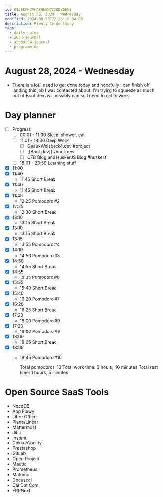 ```yaml
---
id: 01J6CPN2VFAYHNRW7C2QD8QEN2
title: August 28, 2024 - Wednesday
modified: 2024-08-28T22:23:18-04:00
description: Plenty to do today
tags:
  - daily-notes
  - 2024-journal
  - august24-journal
  - programming
---
```

# August 28, 2024 - Wednesday
- There is a lot I need to get done today and hopefully I can finish off landing this job I was contacted about. I'm trying to squeeze as much out of Boot.dev as I possibly can so I need to get to work

# Day planner
- [ ] Progress
	- [ ] 00:01 - 11:00  Sleep, shower, eat 
	- [ ] 11:01 - 18:00 Deep Work
		- [ ] GeauxWeisbeck4.dev #project 
		- [ ] [[Boot.dev]] #boot-dev 
		- [ ] CFB Blog and HuskerJS Blog #huskers 
	- [ ] 18:01 - 23:59 Learning stuff

- [x] 11:00 
- [x] 11:40 
	- 11:45 Short Break
- [x] 11:40 
	- 11:45 Short Break
- [x] 11:45 
	- 12:25 Pomodoro #2
- [x] 12:25 
	- 12:30 Short Break
- [x] 13:10 
	- 13:15 Short Break
- [x] 13:10 
	- 13:15 Short Break
- [x] 13:15 
	- 13:55 Pomodoro #4
- [x] 14:10 
	- 14:50 Pomodoro #5
- [x] 14:50 
	- 14:55 Short Break
- [x] 14:55 
	- 15:35 Pomodoro #6
- [x] 15:35 
	- 15:40 Short Break
- [x] 15:40 
	- 16:20 Pomodoro #7
- [x] 16:20 
	- 16:25 Short Break
- [x] 17:20 
	- 18:00 Pomodoro #9
- [x] 17:20 
	- 18:00 Pomodoro #9
- [x] 18:00 
	- 18:05 Short Break
- [x] 18:05 
	- 18:45 Pomodoro #10
	
	
	  Total pomodoros: 10
	  Total work time: 6 hours, 40 minutes
	  Total rest time: 1 hours, 5 minutes

# Open Source SaaS Tools
- NocoDB
- App Flowy
- Libre Office
- Plane/Linear
- Mattermost
- Jitsi
- Instant
- Dokku/Coolify
- Prestashop
- GitLab
- Open Project
- Mautic
- Prometheus
- Matomo
- Docuseal
- Cal Dot Com
- ERPNext